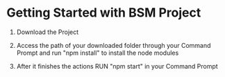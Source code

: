 # Getting Started with BSM Project

1) Download the Project

2) Access the path of your downloaded folder through your Command Prompt and run "npm install" to install the node modules

3) After it finishes the actions RUN "npm start" in your Command Prompt
